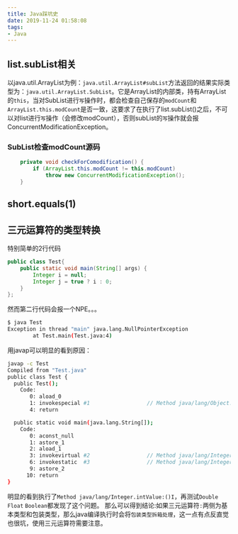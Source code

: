 ```yaml
---
title: Java踩坑史
date: 2019-11-24 01:58:08
tags:
- Java
---
```


## list.subList相关
以java.util.ArrayList为例：`java.util.ArrayList#subList`方法返回的结果实际类型为：`java.util.ArrayList.SubList`。它是ArrayList的内部类，持有ArrayList的`this`，当对SubList进行`写`操作时，都会检查自己保存的`modCount`和`ArrayList.this.modCount`是否一致，这要求了在执行了list.subList()之后，不可以对list进行`写`操作（会修改modCount），否则subList的`写`操作就会报ConcurrentModificationException。

### SubList检查modCount源码
```java
    private void checkForComodification() {
        if (ArrayList.this.modCount != this.modCount)
            throw new ConcurrentModificationException();
    }
```
     

## short.equals(1)


## 三元运算符的类型转换
特别简单的2行代码
```java
public class Test{
    public static void main(String[] args) {
        Integer i = null;
        Integer j = true ? i : 0;
    }
};
```
然而第二行代码会报一个NPE。。。
```bash
$ java Test
Exception in thread "main" java.lang.NullPointerException
        at Test.main(Test.java:4)
```
用javap可以明显的看到原因：
```bash
javap -c Test
Compiled from "Test.java"
public class Test {
  public Test();
    Code:
       0: aload_0
       1: invokespecial #1                  // Method java/lang/Object."<init>":()V
       4: return

  public static void main(java.lang.String[]);
    Code:
       0: aconst_null
       1: astore_1
       2: aload_1
       3: invokevirtual #2                  // Method java/lang/Integer.intValue:()I
       6: invokestatic  #3                  // Method java/lang/Integer.valueOf:(I)Ljava/lang/Integer;
       9: astore_2
      10: return
}
```
明显的看到执行了``Method java/lang/Integer.intValue:()I``，再测试`Double` `Float` `Boolean`都发现了这个问题。
那么可以得到结论:如果三元运算符`:`两侧为基本类型和包装类型，那么java编译执行时会将``包装类型拆箱处理``，这一点有点反直觉也很坑，使用三元运算符需要注意。


